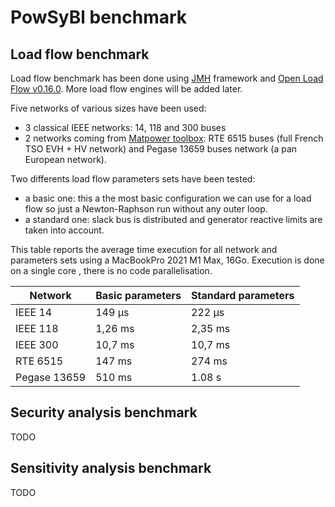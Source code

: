 # PowSyBl benchmark



## Load flow benchmark



Load flow benchmark has been done using [JMH](https://github.com/openjdk/jmh) framework and [Open Load Flow v0.16.0](https://github.com/powsybl/powsybl-open-loadflow/releases/tag/v0.16.0). More load flow engines will be added later.

Five networks of various sizes have been used: 

- 3 classical IEEE networks: 14, 118 and 300 buses 
- 2 networks coming from [Matpower toolbox](https://matpower.org/): RTE 6515 buses (full French TSO EVH + HV network) and Pegase 13659 buses network (a pan European network).

Two differents load flow parameters sets have been tested:

- a basic one: this a the most basic configuration we can use for a load flow so just a Newton-Raphson run without any outer loop.
- a standard one: slack bus is distributed and generator reactive limits are taken into account.



This table reports the average time execution for all network and parameters sets using a MacBookPro 2021 M1 Max, 16Go. Execution is done on a single core , there is no code parallelisation.

| Network      | Basic parameters | Standard parameters |
| ------------ | ---------------- | ------------------- |
| IEEE 14      | 149 &#181;s      | 222 &#181;s         |
| IEEE 118     | 1,26 ms          | 2,35 ms             |
| IEEE 300     | 10,7 ms          | 10,7 ms             |
| RTE 6515     | 147 ms           | 274 ms              |
| Pegase 13659 | 510 ms           | 1.08 s              |



## Security analysis benchmark

TODO



## Sensitivity analysis benchmark

TODO
